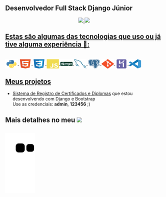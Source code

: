 ## Desenvolvedor Full Stack Django Júnior
<div align="center">
    <a href="https://github.com/stevillis">
        <img height="180em"
            src="https://github-readme-stats.vercel.app/api?username=stevillis&show_icons=true&theme=dracula&include_all_commits=true&count_private=true" />
        <img height="180em"
            src="https://github-readme-stats.vercel.app/api/top-langs/?username=stevillis&layout=compact&langs_count=7&theme=dracula" />
</div>
 
## Estas são algumas das tecnologias que uso ou já tive alguma experiência 📢:
  
  <div style="display: inline_block;">
  <br>
    <img align="center" alt="Python" height="30" width="40"
        src="https://raw.githubusercontent.com/devicons/devicon/master/icons/python/python-original.svg">
    <img align="center" alt="HTML5" height="30" width="40"
        src="https://raw.githubusercontent.com/devicons/devicon/master/icons/html5/html5-original.svg">
    <img align="center" alt="CSS3" height="30" width="40"
        src="https://raw.githubusercontent.com/devicons/devicon/master/icons/css3/css3-original.svg">
    <img align="center" alt="JavaScript" height="30" width="40"
        src="https://raw.githubusercontent.com/devicons/devicon/master/icons/javascript/javascript-plain.svg">
    <img align="center" alt="Django" height="30" width="40"
        src="https://github.com/devicons/devicon/blob/master/icons/django/django-plain.svg">
    <img align="center" alt="MySQL" height="30" width="40"
        src="https://github.com/devicons/devicon/blob/master/icons/mysql/mysql-plain.svg">
    <img align="center" alt="PostgreSQL" height="30" width="40"
        src="https://github.com/devicons/devicon/blob/master/icons/postgresql/postgresql-plain.svg">
    <img align="center" alt="Git" height="30" width="40"
        src="https://github.com/devicons/devicon/blob/master/icons/git/git-plain.svg">
    <img align="center" alt="Heroku" height="30" width="40"
        src="https://github.com/devicons/devicon/blob/master/icons/heroku/heroku-plain.svg">
    <img align="center" alt="VSCode" height="30" width="40"
        src="https://github.com/devicons/devicon/blob/master/icons/vscode/vscode-original.svg">
</div>

## Meus projetos
<div>
    <ul>
        <li>
            <a href="https://obscure-badlands-07952.herokuapp.com/">Sistema de Registro de Certificados e Diplomas</a> que estou desenvolvendo com Django e Bootstrap<br> Use as credenciais: <b>admin</b>, <b>123456</b> ;)
        </li>
    </ul>
</div>
    
## Mais detalhes no meu <a href="https://www.linkedin.com/in/stevillis" target="_blank"><img src="https://img.shields.io/badge/-LinkedIn-%230077B5?style=for-the-badge&logo=linkedin&logoColor=white" target="_blank"></a>
##

![Snake animation](https://github.com/stevillis/stevillis/blob/output/github-contribution-grid-snake.svg)
